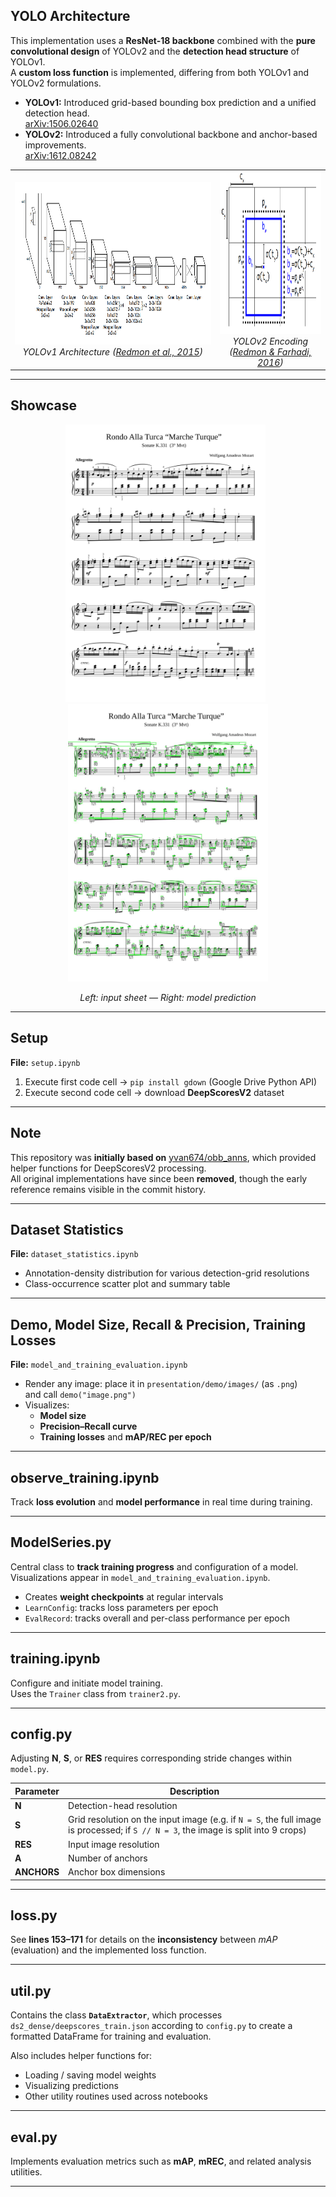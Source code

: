 ## YOLO Architecture

This implementation uses a **ResNet-18 backbone** combined with the **pure convolutional design** of YOLOv2 and the **detection head structure** of YOLOv1.  
A **custom loss function** is implemented, differing from both YOLOv1 and YOLOv2 formulations.

- **YOLOv1:** Introduced grid-based bounding box prediction and a unified detection head.  
  [arXiv:1506.02640](https://arxiv.org/pdf/1506.02640)
- **YOLOv2:** Introduced a fully convolutional backbone and anchor-based improvements.  
  [arXiv:1612.08242](https://arxiv.org/pdf/1612.08242)

<table>
<tr>
  <td align="center" width="65%">
    <img src="presentation/readme/v1_architecture.png" alt="YOLOv1 Architecture" height="260">
    <br><em>YOLOv1 Architecture (<a href="https://arxiv.org/pdf/1506.02640">Redmon et al., 2015</a>)</em>
  </td>
  <td align="center" width="35%">
    <img src="presentation/readme/v2_encoding.png" alt="YOLOv2 Encoding" height="260">
    <br><em>YOLOv2 Encoding (<a href="https://arxiv.org/pdf/1612.08242">Redmon & Farhadi, 2016</a>)</em>
  </td>
</tr>
</table>

---

## Showcase

<p align="center">
  <img src="presentation/demo/images/turca.png" alt="Input Image" width="320">
  &nbsp;
  <img src="presentation/demo/preds/turca_thr0.95_resized.jpg" alt="Model Prediction" width="320">
</p>

<p align="center"><em>Left: input sheet — Right: model prediction</em></p>

---

## Setup

**File:** `setup.ipynb`

1. Execute first code cell → `pip install gdown` (Google Drive Python API)
2. Execute second code cell → download **DeepScoresV2** dataset

---

## Note

This repository was **initially based on** [yvan674/obb_anns](https://github.com/yvan674/obb_anns), which provided helper functions for DeepScoresV2 processing.  
All original implementations have since been **removed**, though the early reference remains visible in the commit history.

---

## Dataset Statistics

**File:** `dataset_statistics.ipynb`

- Annotation-density distribution for various detection-grid resolutions
- Class-occurrence scatter plot and summary table

---

## Demo, Model Size, Recall & Precision, Training Losses

**File:** `model_and_training_evaluation.ipynb`

- Render any image: place it in `presentation/demo/images/` (as `.png`)  
  and call `demo("image.png")`
- Visualizes:
  - **Model size**
  - **Precision–Recall curve**
  - **Training losses** and **mAP/REC per epoch**

---

## observe_training.ipynb

Track **loss evolution** and **model performance** in real time during training.

---

## ModelSeries.py

Central class to **track training progress** and configuration of a model.  
Visualizations appear in `model_and_training_evaluation.ipynb`.

- Creates **weight checkpoints** at regular intervals
- `LearnConfig`: tracks loss parameters per epoch
- `EvalRecord`: tracks overall and per-class performance per epoch

---

## training.ipynb

Configure and initiate model training.  
Uses the `Trainer` class from `trainer2.py`.

---

## config.py

Adjusting **N**, **S**, or **RES** requires corresponding stride changes within `model.py`.

| Parameter   | Description                                                                                                                         |
| ----------- | ----------------------------------------------------------------------------------------------------------------------------------- |
| **N**       | Detection-head resolution                                                                                                           |
| **S**       | Grid resolution on the input image (e.g. if `N = S`, the full image is processed; if `S // N = 3`, the image is split into 9 crops) |
| **RES**     | Input image resolution                                                                                                              |
| **A**       | Number of anchors                                                                                                                   |
| **ANCHORS** | Anchor box dimensions                                                                                                               |

---

## loss.py

See **lines 153–171** for details on the **inconsistency** between _mAP_ (evaluation) and the implemented loss function.

---

## util.py

Contains the class **`DataExtractor`**, which processes  
`ds2_dense/deepscores_train.json` according to `config.py` to create a formatted DataFrame for training and evaluation.

Also includes helper functions for:

- Loading / saving model weights
- Visualizing predictions
- Other utility routines used across notebooks

---

## eval.py

Implements evaluation metrics such as **mAP**, **mREC**, and related analysis utilities.

---
